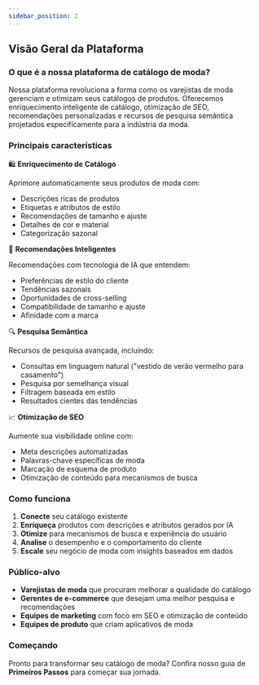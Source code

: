 ```yaml
---
sidebar_position: 2
---
```


## Visão Geral da Plataforma

### O que é a nossa plataforma de catálogo de moda?

Nossa plataforma revoluciona a forma como os varejistas de moda gerenciam e otimizam seus catálogos de produtos. Oferecemos enriquecimento inteligente de catálogo, otimização de SEO, recomendações personalizadas e recursos de pesquisa semântica projetados especificamente para a indústria da moda.

### Principais características

🛍️ **Enriquecimento de Catálogo**

Aprimore automaticamente seus produtos de moda com:
* Descrições ricas de produtos
* Etiquetas e atributos de estilo
* Recomendações de tamanho e ajuste
* Detalhes de cor e material
* Categorização sazonal

🎯 **Recomendações Inteligentes**

Recomendações com tecnologia de IA que entendem:
* Preferências de estilo do cliente
* Tendências sazonais
* Oportunidades de cross-selling
* Compatibilidade de tamanho e ajuste
* Afinidade com a marca

🔍 **Pesquisa Semântica**

Recursos de pesquisa avançada, incluindo:
* Consultas em linguagem natural ("vestido de verão vermelho para casamento")
* Pesquisa por semelhança visual
* Filtragem baseada em estilo
* Resultados cientes das tendências

📈 **Otimização de SEO**

Aumente sua visibilidade online com:
* Meta descrições automatizadas
* Palavras-chave específicas de moda
* Marcação de esquema de produto
* Otimização de conteúdo para mecanismos de busca

### Como funciona

1.  **Conecte** seu catálogo existente
2.  **Enriqueça** produtos com descrições e atributos gerados por IA
3.  **Otimize** para mecanismos de busca e experiência do usuário
4.  **Analise** o desempenho e o comportamento do cliente
5.  **Escale** seu negócio de moda com insights baseados em dados

### Público-alvo

* **Varejistas de moda** que procuram melhorar a qualidade do catálogo
* **Gerentes de e-commerce** que desejam uma melhor pesquisa e recomendações
* **Equipes de marketing** com foco em SEO e otimização de conteúdo
* **Equipes de produto** que criam aplicativos de moda

### Começando

Pronto para transformar seu catálogo de moda? Confira nosso guia de **Primeiros Passos** para começar sua jornada.